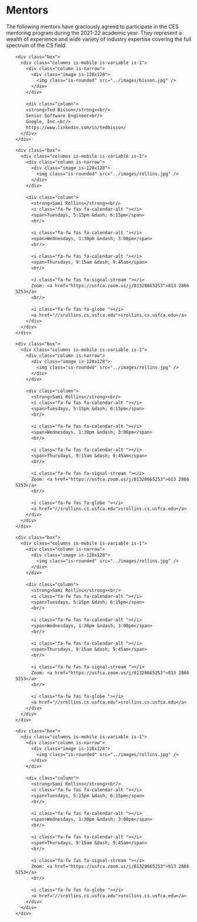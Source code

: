 # Mentors

The following mentors have graciously agreed to participate in the CES mentoring program during the 2021-22 academic year. They represent a wealth of experience and wide variety of industry expertise covering the full spectrum of the CS field.

<div style="max-width: 700px; margin-left: 5%">

  <!-- Begin Mentor -->
    <div class="box">
      <div class="columns is-mobile is-variable is-1">
        <div class="column is-narrow">
          <div class="image is-128x128">
            <img class="is-rounded" src="../images/bisson.jpg" />
          </div>
        </div>

        <div class="column">
        <strong>Ted Bisson</strong><br/>
        Senior Software Engineer<br/>
        Google, Inc.<br/>
        https://www.linkedin.com/in/tedbisson/
      </div>
    </div>
  <!-- End Mentor -->

  <!-- Begin Mentor -->
    <div class="box">
      <div class="columns is-mobile is-variable is-1">
        <div class="column is-narrow">
          <div class="image is-128x128">
            <img class="is-rounded" src="../images/rollins.jpg" />
          </div>
        </div>

        <div class="column">
          <strong>Sami Rollins</strong><br/>
          <i class="fa-fw fas fa-calendar-alt "></i>
          <span>Tuesdays, 5:15pm &dash; 6:15pm</span>
          <br/>

          <i class="fa-fw fas fa-calendar-alt "></i>
          <span>Wednesdays, 1:30pm &ndash; 3:00pm</span>
          <br/>

          <i class="fa-fw fas fa-calendar-alt "></i>
          <span>Thursdays, 9:15am &dash; 9:45am</span>
          <br/>

          <i class="fa-fw fas fa-signal-stream "></i>
          Zoom: <a href="https://usfca.zoom.us/j/81328665253">813 2866 5253</a>
          <br/>

          <i class="fa-fw fas fa-globe "></i>
          <a href="//srollins.cs.usfca.edu">srollins.cs.usfca.edu</a>
        </div>
      </div>
    </div>
  <!-- End Mentor -->

  <!-- Begin Mentor -->
    <div class="box">
      <div class="columns is-mobile is-variable is-1">
        <div class="column is-narrow">
          <div class="image is-128x128">
            <img class="is-rounded" src="../images/rollins.jpg" />
          </div>
        </div>

        <div class="column">
          <strong>Sami Rollins</strong><br/>
          <i class="fa-fw fas fa-calendar-alt "></i>
          <span>Tuesdays, 5:15pm &dash; 6:15pm</span>
          <br/>

          <i class="fa-fw fas fa-calendar-alt "></i>
          <span>Wednesdays, 1:30pm &ndash; 3:00pm</span>
          <br/>

          <i class="fa-fw fas fa-calendar-alt "></i>
          <span>Thursdays, 9:15am &dash; 9:45am</span>
          <br/>

          <i class="fa-fw fas fa-signal-stream "></i>
          Zoom: <a href="https://usfca.zoom.us/j/81328665253">813 2866 5253</a>
          <br/>

          <i class="fa-fw fas fa-globe "></i>
          <a href="//srollins.cs.usfca.edu">srollins.cs.usfca.edu</a>
        </div>
      </div>
    </div>
  <!-- End Mentor -->

  <!-- Begin Mentor -->
    <div class="box">
      <div class="columns is-mobile is-variable is-1">
        <div class="column is-narrow">
          <div class="image is-128x128">
            <img class="is-rounded" src="../images/rollins.jpg" />
          </div>
        </div>

        <div class="column">
          <strong>Sami Rollins</strong><br/>
          <i class="fa-fw fas fa-calendar-alt "></i>
          <span>Tuesdays, 5:15pm &dash; 6:15pm</span>
          <br/>

          <i class="fa-fw fas fa-calendar-alt "></i>
          <span>Wednesdays, 1:30pm &ndash; 3:00pm</span>
          <br/>

          <i class="fa-fw fas fa-calendar-alt "></i>
          <span>Thursdays, 9:15am &dash; 9:45am</span>
          <br/>

          <i class="fa-fw fas fa-signal-stream "></i>
          Zoom: <a href="https://usfca.zoom.us/j/81328665253">813 2866 5253</a>
          <br/>

          <i class="fa-fw fas fa-globe "></i>
          <a href="//srollins.cs.usfca.edu">srollins.cs.usfca.edu</a>
        </div>
      </div>
    </div>
  <!-- End Mentor -->

  <!-- Begin Mentor -->
    <div class="box">
      <div class="columns is-mobile is-variable is-1">
        <div class="column is-narrow">
          <div class="image is-128x128">
            <img class="is-rounded" src="../images/rollins.jpg" />
          </div>
        </div>

        <div class="column">
          <strong>Sami Rollins</strong><br/>
          <i class="fa-fw fas fa-calendar-alt "></i>
          <span>Tuesdays, 5:15pm &dash; 6:15pm</span>
          <br/>

          <i class="fa-fw fas fa-calendar-alt "></i>
          <span>Wednesdays, 1:30pm &ndash; 3:00pm</span>
          <br/>

          <i class="fa-fw fas fa-calendar-alt "></i>
          <span>Thursdays, 9:15am &dash; 9:45am</span>
          <br/>

          <i class="fa-fw fas fa-signal-stream "></i>
          Zoom: <a href="https://usfca.zoom.us/j/81328665253">813 2866 5253</a>
          <br/>

          <i class="fa-fw fas fa-globe "></i>
          <a href="//srollins.cs.usfca.edu">srollins.cs.usfca.edu</a>
        </div>
      </div>
    </div>
  <!-- End Mentor -->

</div>


